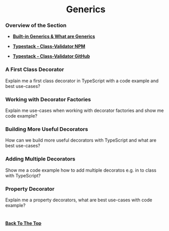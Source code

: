 <h1 align="center">Generics</h1>

### Overview of the Section
* **[Built-in Generics & What are Generics](#generics)**

* **[Typestack - Class-Validator NPM](https://www.npmjs.com/package/typescript-class-validator)**
* **[Typestack - Class-Validator GitHub](https://github.com/typestack/class-validator)**


### A First Class Decorator
Explain me a first class decorator in TypeScript with a code example and best use-cases?

### Working with Decorator Factories
Explain me use-cases when working with decorator factories and show me code example?

### Building More Useful Decorators
How can we build more useful decorators with TypeScript and what are best use-cases?

### Adding Multiple Decorators
Show me a code example how to add multiple decoratos e.g. in to class with TypeScript?

### Property Decorator
Explain me a property decorators, what are best use-cases with code example?

### 


#
**[Back To The Top](#Overview-of-the-Section)**